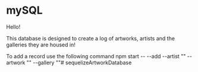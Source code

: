 # mySQL
Hello! 

This database is designed to create a log of artworks, artists and the galleries they are housed in! 

To add a record use the following command npm start -- --add --artist "" --artwork "" --gallery ""# sequelizeArtworkDatabase
